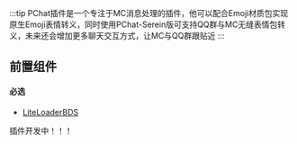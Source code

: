 :::tip
PChat插件是一个专注于MC消息处理的插件，他可以配合Emoji材质包实现原生Emoji表情转义，同时使用PChat-Serein版可支持QQ群与MC无缝表情包转义，未来还会增加更多聊天交互方式，让MC与QQ群跟贴近
:::

## 前置组件
#### 必选
- [LiteLoaderBDS](https://www.minebbs.com/liteloader/)

插件开发中！！！